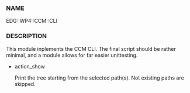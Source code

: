 
### NAME

EDG::WP4::CCM::CLI

### DESCRIPTION

This module inplements the CCM CLI. The final script should be rather minimal,
and a module allows for far easier unittesting.

- action\_show

    Print the tree starting from the selected path(s). Not existing paths are skipped.
